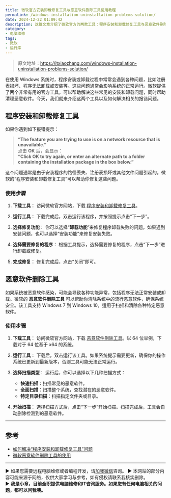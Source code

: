 ```yaml
---
title: 微软官方安装卸载修复工具与恶意软件删除工具使用教程
permalink: /windows-installation-uninstallation-problems-solution/
date: 2024-12-22 01:09:42
description: 这篇文章介绍了微软官方的两款工具：程序安装和卸载修复工具与恶意软件删除工具，帮助用户解决程序无法安装或卸载的问题，并清理系统中的恶意软件。
category:
- 电脑维修
tags:
- 微软
- 运行库
---
```


> 原文地址：<https://itxiaozhang.com/windows-installation-uninstallation-problems-solution/>  

在使用 Windows 系统时，程序安装或卸载过程中常常会遇到各种问题，比如注册表损坏、程序无法卸载或安装等。这些问题通常会影响系统的正常运行。微软提供了两个非常有用的官方工具，可以帮助解决这些常见的安装和卸载问题，同时帮助清理恶意软件。今天，我们就来介绍这两个工具以及如何解决相关的报错问题。

## **程序安装和卸载修复工具**

如果你遇到如下报错提示：
> **“The feature you are trying to use is on a network resource that is unavailable.”**  
> 点击 **OK** 后，会显示：  
> **“Click OK to try again, or enter an alternate path to a folder containing the installation package in the box below.”**

这个问题通常是由于安装程序的路径丢失、注册表损坏或其他文件问题引起的。微软的“程序安装和卸载修复工具”可以帮助你修复这些问题。

### 使用步骤

1. **下载工具**：
   访问微软官方网站，下载 [程序安装和卸载修复工具](https://support.microsoft.com/zh-cn/windows/%E4%BF%AE%E5%A4%8D%E9%98%BB%E6%AD%A2%E7%A8%8B%E5%BA%8F%E5%AE%89%E8%A3%85%E6%88%96%E5%88%A0%E9%99%A4%E7%9A%84%E9%97%AE%E9%A2%98-cca7d1b6-65a9-3d98-426b-e9f927e1eb4d)。

2. **运行工具**：
   下载完成后，双击运行该程序，并按照提示点击“下一步”。

3. **选择修复功能**：
   你可以选择“**卸载功能**”来修复程序卸载失败的问题。如果遇到安装问题，也可以选择“安装功能”来修复安装失败。

4. **选择需要修复的程序**：
   根据工具提示，选择需要修复的程序，点击“下一步”进行卸载或修复。

5. **完成修复**：
   修复完成后，点击“关闭”即可。

## **恶意软件删除工具**

如果系统被恶意软件感染，可能会导致各种功能异常，包括程序无法正常安装或卸载。微软的 **恶意软件删除工具** 可以帮助你清除系统中的流行恶意软件，确保系统安全。该工具支持 Windows 7 到 Windows 10，适用于扫描和清除各种特定恶意软件。

### 使用步骤

1. **下载工具**：
   访问微软官方网站，下载 [恶意软件删除工具](https://support.microsoft.com/zh-cn/help/890830/remove-specific-prevalent-malware-with-windows-malicious-software-removal-tool)。以 64 位举例，下载对于 64 位基于 x64 的系统。

2. **运行工具**：
   下载后，双击运行该工具。如果系统提示需要更新，确保你的操作系统已更新到最新版本，否则工具可能无法正常运行。

3. **选择扫描类型**：
   运行后，你可以选择以下几种扫描方式：
   - **快速扫描**：扫描常见的恶意软件。
   - **全面扫描**：扫描整个系统，查找潜在的恶意软件。
   - **特定目录扫描**：扫描指定文件夹或目录。

4. **开始扫描**：
   选择扫描方式后，点击“下一步”开始扫描。扫描完成后，工具会自动删除检测到的恶意软件。

---

## 参考

- [如何解决“程序安装和卸载修复工具”问题](https://blog.csdn.net/qq_45029834/article/details/129158937)
- [微软恶意软件删除工具的使用](https://zhuanlan.zhihu.com/p/93056001)

---
▶ 如果您需要远程电脑维修或者编程开发，请[加我微信](https://itxiaozhang.netlify.app/)咨询。 
▶ 本网站的部分内容可能来源于网络，仅供大家学习与参考，如有侵权请联系我核实删除。  
▶ **我是小章，目前全职提供电脑维修和IT咨询服务。如果您有任何电脑相关的问题，都可以问我噢。**  
